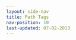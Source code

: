 ```yaml
---
layout: side-nav
title: Path Tags
nav-position: 10
last-updated: 07-02-2013
---
```



<!-- This Page exists for the creation of the sub-menu only and is not displayed on the site -->